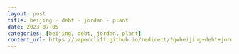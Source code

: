 ```yaml
---
layout: post
title: beijing · debt · jordan · plant
date: 2023-07-05
categories: [beijing, debt, jordan, plant]
content_url: https://papercliff.github.io/redirect/?q=beijing+debt+jordan+plant&tbs=cdr:1,cd_min:7/4/2023,cd_max:7/6/2023
---
```

